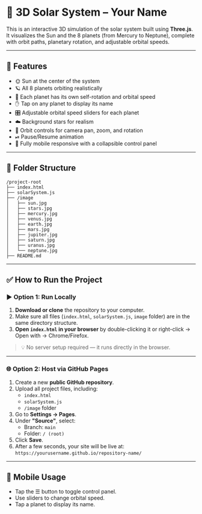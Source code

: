 # 🌌 3D Solar System – Your Name

This is an interactive 3D simulation of the solar system built using **Three.js**. It visualizes the Sun and the 8 planets (from Mercury to Neptune), complete with orbit paths, planetary rotation, and adjustable orbital speeds.

---

## 🚀 Features

- 🌞 Sun at the center of the system
- 🪐 All 8 planets orbiting realistically
- 🔁 Each planet has its own self-rotation and orbital speed
- ✋ Tap on any planet to display its name
- 🎛 Adjustable orbital speed sliders for each planet
- ☁️ Background stars for realism
- 🧭 Orbit controls for camera pan, zoom, and rotation
- ⏯ Pause/Resume animation
- 📱 Fully mobile responsive with a collapsible control panel

---

## 📁 Folder Structure

```
/project-root
├── index.html
├── solarSystem.js
├── /image
│   ├── sun.jpg
│   ├── stars.jpg
│   ├── mercury.jpg
│   ├── venus.jpg
│   ├── earth.jpg
│   ├── mars.jpg
│   ├── jupiter.jpg
│   ├── saturn.jpg
│   ├── uranus.jpg
│   └── neptune.jpg
├── README.md
```

---

## ✅ How to Run the Project

### ▶️ Option 1: Run Locally

1. **Download or clone** the repository to your computer.
2. Make sure all files (`index.html`, `solarSystem.js`, `image` folder) are in the same directory structure.
3. **Open `index.html` in your browser** by double-clicking it or right-click → Open with → Chrome/Firefox.

> 💡 No server setup required — it runs directly in the browser.

---

### 🌐 Option 2: Host via GitHub Pages

1. Create a new **public GitHub repository**.
2. Upload all project files, including:
   - `index.html`
   - `solarSystem.js`
   - `/image` folder
3. Go to **Settings → Pages**.
4. Under **"Source"**, select:
   - Branch: `main`
   - Folder: `/ (root)`
5. Click **Save**.
6. After a few seconds, your site will be live at:  
   `https://yourusername.github.io/repository-name/`

---

## 📱 Mobile Usage

- Tap the ☰ button to toggle control panel.
- Use sliders to change orbital speed.
- Tap a planet to display its name.
